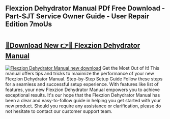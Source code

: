 ## Flexzion Dehydrator Manual PDf Free Download - Part-SJT Service Owner Guide - User Repair Edition 7moUs

# <h2><a href="http://bc45770.oget.top/?id=Flexzion+Dehydrator+Manual">🔗Download New 👉🔴 Flexzion Dehydrator Manual</a></h2>

[![Flexzion Dehydrator Manual new download](https://i.imgur.com/5g1atiW.png)](http://bc45770.oget.top/?id=Flexzion+Dehydrator+Manual)
Get the Most Out of It! This manual offers tips and tricks to maximize the performance of your new Flexzion Dehydrator Manual. Step-by-Step Setup Guide Follow these steps for a seamless and successful setup experience. With features like list of features, your new Flexzion Dehydrator Manual empowers you to achieve exceptional results. It's our hope that the Flexzion Dehydrator Manual has been a clear and easy-to-follow guide in helping you get started with your new product. Should you require any assistance or clarification, please do not hesitate to contact our customer support team.
